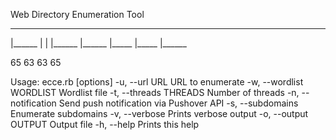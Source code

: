 Web Directory Enumeration Tool


_______ _______ _______ _______
|______ |       |       |______
|______ |_____  |_____  |______

65 63 63 65


Usage: ecce.rb [options]
    -u, --url URL                    URL to enumerate
    -w, --wordlist WORDLIST          Wordlist file
    -t, --threads THREADS            Number of threads
    -n, --notification               Send push notification via Pushover API
    -s, --subdomains                 Enumerate subdomains
    -v, --verbose                    Prints verbose output
    -o, --output OUTPUT              Output file
    -h, --help                       Prints this help
